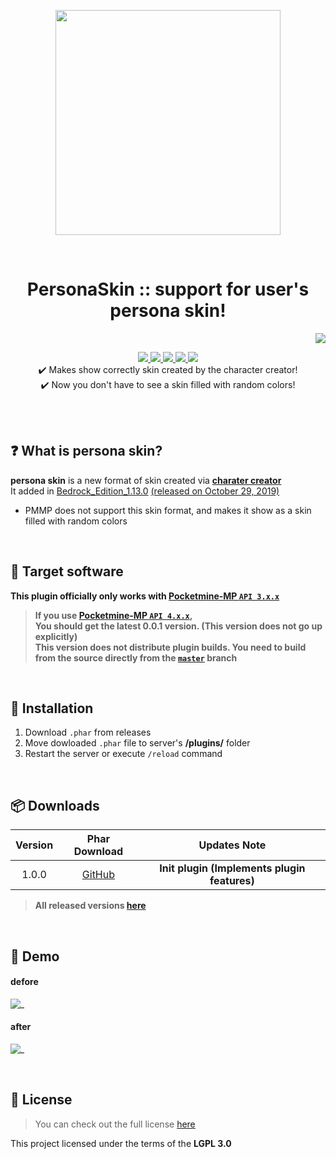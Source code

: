 <p align="center"> <img src="https://ghcdn.rawgit.org/PresentKim/PersonaSkin/stable/icon.png" width="360"> </p>
<br> <h1 align="center"> PersonaSkin :: support for user's persona skin! </h1>
<p align="right">  
  <a href="https://github.com/PresentKim/PersonaSkin/blob/stable/README_KOR.md">  
    <img src="https://img.shields.io/static/v1?label=%ED%95%9C%EA%B5%AD%EC%96%B4&message=%EB%A1%9C+%EC%9D%BD%EA%B8%B0&labelColor=success">  
  </a>  
</p>  
<p align="center">  
  <a href="https://poggit.pmmp.io/ci/PresentKim/PersonaSkin/PersonaSkin">  
    <img src="https://poggit.pmmp.io/ci.shield/PresentKim/PersonaSkin/PersonaSkin?style=flat-square">  
  </a>  
  <a href="https://github.com/PresentKim/PersonaSkin/releases">  
    <img src="https://img.shields.io/github/release/PresentKim/PersonaSkin.svg?style=flat-square">  
  </a>  
  <a href="https://github.com/PresentKim/PersonaSkin/releases">  
    <img src="https://img.shields.io/github/downloads/PresentKim/PersonaSkin/total.svg?style=flat-square">  
  </a>  
  </a>  
  <a href="https://github.com/PresentKim/PersonaSkin/blob/master/LICENSE">  
    <img src="https://img.shields.io/github/license/PresentKim/PersonaSkin.svg?style=flat-square">  
  </a>  
  <a href="http://hits.dwyl.com/PresentKim/PersonaSkin">  
    <img src="http://hits.dwyl.com/PresentKim/PersonaSkin.svg">  
  </a>  
  <br> ✔️ Makes show correctly skin created by the character creator!  
  <br> ✔️ Now you don't have to see a skin filled with random colors!  
</p>  
  
<br>  
<br>  
  
## :question: What is **persona skin**?  
**persona skin** is a new format of skin created via [**charater creator**](https://minecraft.gamepedia.com/Character_creator)  
It added in [Bedrock_Edition_1.13.0](https://minecraft.gamepedia.com/Bedrock_Edition_1.13.0) [(released on October 29, 2019)](https://feedback.minecraft.net/hc/en-us/articles/360035247792)  
- PMMP does not support this skin format, and makes it show as a skin filled with random colors  
  
<br>  
  
## :file_folder: Target software  
**This plugin officially only works with [Pocketmine-MP `API 3.x.x`](https://github.com/pmmp/PocketMine-MP/tree/stable)**
> **If you use [**Pocketmine-MP** `API 4.x.x`](https://github.com/pmmp/PocketMine-MP/tree/master),**  
> **You should get the latest 0.0.1 version. (This version does not go up explicitly)**  
> **This version does not distribute plugin builds. You need to build from the source directly from the [`master`](https://github.com/PresentKim/PersonaSkin/tree/master) branch**
  
<br>  
  
## :wrench: Installation
1) Download `.phar` from releases  
2) Move dowloaded `.phar` file to server's **/plugins/** folder  
3) Restart the server or execute `/reload` command  
  
<br>  
  
## :package: Downloads  
  
| Version | Phar Download | Updates Note |  
| :-----: | :-----------: | :----------: |    
| 1.0.0 | [GitHub](https://github.com/PresentKim/PersonaSkin/releases/download/1.0.0/PersonaSkin_v1.0.0.phar) | **Init plugin (Implements plugin features)** |  
  
> **All released versions [here](https://github.com/PresentKim/PersonaSkin/releases)**  
  
<br>   
  
## :space_invader: Demo  
#### defore
 ![_](https://ghcdn.rawgit.org/PresentKim/PersonaSkin/stable/assets/demo/before.png)  
#### after  
 ![_](https://ghcdn.rawgit.org/PresentKim/PersonaSkin/stable/assets/demo/after.png)  
  
<br>  
  
## :memo: License  
> You can check out the full license [here](https://github.com/PresentKim/PersonaSkin/blob/stable/LICENSE)  
  
This project licensed under the terms of the **LGPL 3.0**  